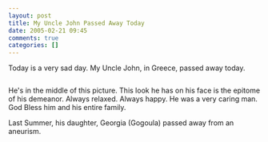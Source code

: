 ```yaml
---
layout: post
title: My Uncle John Passed Away Today
date: 2005-02-21 09:45
comments: true
categories: []
---
```

Today is a very sad day. My Uncle John, in Greece, passed away today.

<img src="http://dinofilias.com/photo_album/11dino/2003/2003_071303/1Best/DSC01262.JPG" title="" border="0">

He's in the middle of this picture. This look he has on his face is the epitome of his demeanor. Always relaxed. Always happy. He was a very caring man. God Bless him and his entire family.

Last Summer, his daughter, Georgia (Gogoula) passed away from an aneurism.
